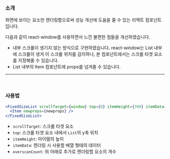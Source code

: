 ### 소개

화면에 보이는 요소만 렌더링함으로써 성능 개선에 도움을 줄 수 있는 리액트 컴포넌트입니다.

다음과 같이 react-window를 사용하면서 느낀 불편한 점들을 개선하였습니다.

- 내부 스크롤이 생기지 않는 방식으로 구현하였습니다. react-window는 List 내부에 스크롤이 생겨 이 스크롤 위치를 감지하나, 본 컴포넌트에서는 스크롤 타겟 요소를 지정해줄 수 있습니다.
- List 내부의 Item 컴포넌트에 props를 넘겨줄 수 있습니다.

---

<br>

### 사용법

```jsx
<FixedSizeList scrollTarget={window} top={0} itemHeight={300} itemData={data} overscanCount={2}>
  <Item newprops={newprops} />
</FixedSizeList>
```

- `scrollTarget`: 스크롤 타겟 요소
- `top`: 스크롤 타겟 요소 내에서 `List`의 y축 위치
- `itemHeight`: 아이템의 높이
- `itemData`: 렌더링 시 사용할 배열 형태의 데이터
- `overscanCount`: 위 아래로 추가로 렌더링할 요소의 개수
